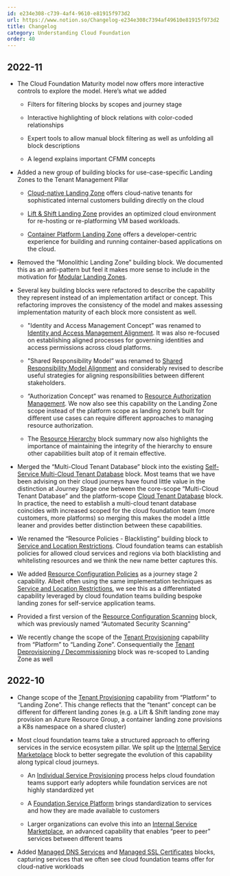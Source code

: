 ```yaml
---
id: e234e308-c739-4af4-9610-e81915f973d2
url: https://www.notion.so/Changelog-e234e308c7394af49610e81915f973d2
title: Changelog
category: Understanding Cloud Foundation
order: 40
---
```


## 2022-11

- The Cloud Foundation Maturity model now offers more interactive controls to explore the model. Here’s what we added

    - Filters for filtering blocks by scopes and journey stage

    - Interactive highlighting of block relations with color-coded relationships

    - Expert tools to allow manual block filtering as well as unfolding all block descriptions

    - A legend explains important CFMM concepts

- Added a new group of building blocks for use-case-specific Landing Zones to the Tenant Management Pillar

    - [Cloud-native Landing Zone](../maturity-model/tenant-management/cloud-native-landing-zone.md) offers cloud-native tenants for sophisticated internal customers building directly on the cloud

    - [Lift & Shift Landing Zone](../maturity-model/tenant-management/lift-and-shift-landing-zone.md) provides an optimized cloud environment for re-hosting or re-platforming VM based workloads.

    - [Container Platform Landing Zone](../maturity-model/tenant-management/container-platform-landing-zone.md) offers a developer-centric experience for building and running container-based applications on the cloud.

- Removed the “Monolithic Landing Zone” building block. We documented this as an anti-pattern but feel it makes more sense to include in the motivation for [Modular Landing Zones](../maturity-model/tenant-management/modular-landing-zones.md).

- Several key building blocks were refactored to describe the capability they represent instead of an implementation artifact or concept. This refactoring improves the consistency of the model and makes assessing implementation maturity of each block more consistent as well.

    - "Identity and Access Management Concept” was renamed to [Identity and Access Management Alignment](../maturity-model/iam/identity-and-access-management-alignment.md). It was also re-focused on establishing aligned processes for governing identities and access permissions across cloud platforms.

    - "Shared Responsibility Model” was renamed to [Shared Responsibility Model Alignment](../maturity-model/security-and-compliance/shared-responsibility-model-alignment.md) and considerably revised to describe useful strategies for aligning responsibilities between different stakeholders.

    - “Authorization Concept” was renamed to  [Resource Authorization Management](../maturity-model/iam/resource-authorization-management.md). We now also see this capability on the Landing Zone scope instead of the platform scope as landing zone’s built for different use cases can require different approaches to managing resource authorization.

    - The [Resource Hierarchy](../maturity-model/tenant-management/resource-hierarchy.md) block summary now also highlights the importance of maintaining the integrity of the hierarchy to ensure other capabilities built atop of it remain effective.

- Merged the “Multi-Cloud Tenant Database” block into the existing [Self-Service Multi-Cloud Tenant Database](../maturity-model/tenant-management/self-service-multi-cloud-tenant-database.md) block. Most teams that we have been advising on their cloud journeys have found little value in the distinction at Journey Stage one between the core-scope “Multi-Cloud Tenant Database” and the platform-scope [Cloud Tenant Database](../maturity-model/tenant-management/cloud-tenant-database.md) block. In practice, the need to establish a multi-cloud tenant database coincides with increased scoped for the cloud foundation team (more customers, more platforms) so merging this makes the model a little leaner and provides better distinction between these capabilities.

- We renamed the “Resource Policies - Blacklisting” building block to [Service and Location Restrictions](../maturity-model/security-and-compliance/service-and-location-restrictions.md). Cloud foundation teams can establish policies for allowed cloud services and regions via both blacklisting and whitelisting resources and we think the new name better captures this. 

- We added [Resource Configuration Policies](../maturity-model/security-and-compliance/resource-configuration-policies.md) as a journey stage 2 capability. Albeit often using the same implementation techniques as [Service and Location Restrictions](../maturity-model/security-and-compliance/service-and-location-restrictions.md), we see this as a differentiated capability leveraged by cloud foundation teams building bespoke landing zones for self-service application teams.

- Provided a first version of the [Resource Configuration Scanning](../maturity-model/security-and-compliance/resource-configuration-scanning.md) block, which was previously named “Automated Security Scanning”

- We recently change the scope of the [Tenant Provisioning](../maturity-model/tenant-management/tenant-provisioning.md) capability from “Platform” to “Landing Zone”. Consequentially the [Tenant Deprovisioning / Decommissioning](../maturity-model/tenant-management/tenant-deprovisioning-decommissioning.md) block was re-scoped to Landing Zone as well

## 2022-10

- Change scope of the [Tenant Provisioning](../maturity-model/tenant-management/tenant-provisioning.md) capability from “Platform” to “Landing Zone”. This change reflects that the “tenant” concept can be different for different landing zones (e.g. a Lift & Shift landing zone may provision an Azure Resource Group, a container landing zone provisions a K8s namespace on a shared cluster)

- Most cloud foundation teams take a structured approach to offering services in the service ecosystem pillar. We split up the [Internal Service Marketplace](../maturity-model/service-ecosystem/internal-service-marketplace.md) block to better segregate the evolution of this capability along typical cloud journeys.

    - An [Individual Service Provisioning](../maturity-model/service-ecosystem/individual-service-provisioning.md) process helps cloud foundation teams support early adopters while foundation services are not highly standardized yet

    - A [Foundation Service Platform](../maturity-model/service-ecosystem/foundation-service-platform.md) brings standardization to services and how they are made available to customers

    - Larger organizations can evolve this into an [Internal Service Marketplace](../maturity-model/service-ecosystem/internal-service-marketplace.md), an advanced capability that enables “peer to peer” services between different teams

- Added [Managed DNS Services](../maturity-model/service-ecosystem/managed-dns-services.md) and [Managed SSL Certificates](../maturity-model/service-ecosystem/managed-ssl-certificates.md) blocks, capturing services that we often see cloud foundation teams offer for cloud-native workloads

